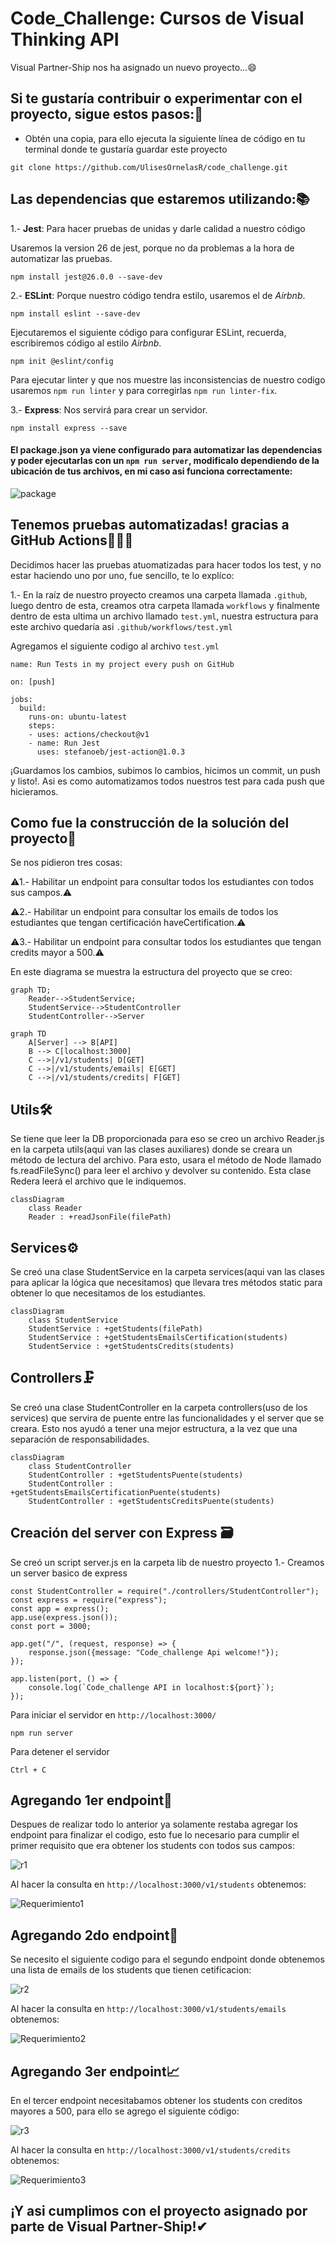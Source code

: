 # Code_Challenge: Cursos de Visual Thinking API

Visual Partner-Ship nos ha asignado un nuevo proyecto...😄

## Si te gustaría contribuir o experimentar con el proyecto, sigue estos pasos:👯‍

- Obtén una copia, para ello ejecuta la siguiente línea de código en tu terminal donde te gustaría guardar este proyecto

```
git clone https://github.com/UlisesOrnelasR/code_challenge.git
```

## Las dependencias que estaremos utilizando:📚

1.- **Jest**: Para hacer pruebas de unidas y darle calidad a nuestro código

Usaremos la version 26 de jest, porque no da problemas a la hora de automatizar las pruebas.
```
npm install jest@26.0.0 --save-dev
```

2.- **ESLint**: Porque nuestro código tendra estilo, usaremos el de *Airbnb*.

```
npm install eslint --save-dev
```

Ejecutaremos el siguiente código para configurar ESLint, recuerda, escribiremos código al estilo *Airbnb*.

```
npm init @eslint/config

```

Para ejecutar linter y que nos muestre las inconsistencias de nuestro codigo usaremos `npm run linter` y para corregirlas `npm run linter-fix`.

3.- **Express**: Nos servirá para crear un servidor.

```
npm install express --save
```

#### El package.json ya viene configurado para automatizar las dependencias y poder ejecutarlas con un `npm run server`, modificalo dependiendo de la ubicación de tus archivos, en mi caso asi funciona correctamente:

![package](https://user-images.githubusercontent.com/99143567/167772273-c5d4b207-4a85-4571-bbd4-3cafca8cb4d3.JPG)

## Tenemos pruebas automatizadas! gracias a GitHub Actions🤖✅🦾

Decidimos hacer las pruebas atuomatizadas para hacer todos los test, y no estar haciendo uno por uno, fue sencillo, te lo explíco:

1.- En la raíz de nuestro proyecto creamos una carpeta llamada `.github`, luego dentro de esta, creamos otra carpeta llamada `workflows` y finalmente dentro de esta ultima un archivo llamado `test.yml`, nuestra estructura para este archivo quedaría asi `.github/workflows/test.yml` 

Agregamos el siguiente codigo al archivo `test.yml`

```
name: Run Tests in my project every push on GitHub

on: [push]

jobs:
  build:
    runs-on: ubuntu-latest
    steps:
    - uses: actions/checkout@v1
    - name: Run Jest
      uses: stefanoeb/jest-action@1.0.3
```

¡Guardamos los cambios, subimos lo cambios, hicimos un commit, un push y listo!. Asi es como automatizamos todos nuestros test para cada push que hicieramos.


## Como fue la construcción de la solución del proyecto📝

Se nos pidieron tres cosas:

⚠1.- Habilitar un endpoint para consultar todos los estudiantes con todos sus campos.⚠

⚠2.- Habilitar un endpoint para consultar los emails de todos los estudiantes que tengan certificación haveCertification.⚠

⚠3.- Habilitar un endpoint para consultar todos los estudiantes que tengan credits mayor a 500.⚠

En este diagrama se muestra la estructura del proyecto que se creo:

```mermaid
graph TD;
    Reader-->StudentService;
    StudentService-->StudentController
    StudentController-->Server
```
```mermaid
graph TD
    A[Server] --> B[API]
    B --> C[localhost:3000]
    C -->|/v1/students| D[GET]
    C -->|/v1/students/emails| E[GET]
    C -->|/v1/students/credits| F[GET]
```
## Utils🛠

Se tiene que leer la DB proporcionada para eso se creo un archivo Reader.js en la carpeta utils(aqui van las clases auxiliares) donde se creara un método de lectura del archivo. Para esto, usara el método de Node llamado fs.readFileSync() para leer el archivo y devolver su contenido.
Esta clase Redera leerá el archivo que le indiquemos.

```mermaid
classDiagram
    class Reader
    Reader : +readJsonFile(filePath)
```

## Services⚙

Se creó una clase StudentService en la carpeta services(aqui van las clases para aplicar la lógica que necesitamos) que llevara tres métodos static para obtener lo que necesitamos de los estudiantes.

```mermaid
classDiagram
    class StudentService
    StudentService : +getStudents(filePath)
    StudentService : +getStudentsEmailsCertification(students)
    StudentService : +getStudentsCredits(students)
```

## Controllers🗜

Se creó una clase StudentController en la carpeta controllers(uso de los services) que servira de puente entre las funcionalidades y el server que se creara.
Esto nos ayudó a tener una mejor estructura, a la vez que una separación de responsabilidades.

```mermaid
classDiagram
    class StudentController
    StudentController : +getStudentsPuente(students)
    StudentController : +getStudentsEmailsCertificationPuente(students)
    StudentController : +getStudentsCreditsPuente(students)
```

## Creación del server con Express 🗃

Se creó un script server.js en la carpeta lib de nuestro proyecto
1.- Creamos un server basico de express 
```
const StudentController = require("./controllers/StudentController");
const express = require("express");
const app = express();
app.use(express.json());
const port = 3000;

app.get("/", (request, response) => {
    response.json({message: "Code_challenge Api welcome!"});
});

app.listen(port, () => {
    console.log(`Code_challenge API in localhost:${port}`);
});
```

Para iniciar el servidor en `http://localhost:3000/`

```
npm run server
```

Para detener el servidor 

```
Ctrl + C 
```

## Agregando 1er endpoint🧾

Despues de realizar todo lo anterior ya solamente restaba agregar los endpoint para finalizar el codigo, esto fue lo necesario para cumplir el primer requisito que era obtener los students con todos sus campos:

![r1](https://user-images.githubusercontent.com/99143567/167783714-d8cf6a89-8464-4706-818f-861cac8b8fb1.JPG)

Al hacer la consulta en `http://localhost:3000/v1/students` obtenemos:

![Requerimiento1](https://user-images.githubusercontent.com/99143567/167783867-e3fb56db-e2a7-4fac-bc46-8eb2deae9415.png)

## Agregando 2do endpoint📑

Se necesito el siguiente codigo para el segundo endpoint donde obtenemos una lista de emails de los students que tienen cetificacion:

![r2](https://user-images.githubusercontent.com/99143567/167784254-a2e58f62-1612-4593-ba14-eee788a54713.JPG)

Al hacer la consulta en `http://localhost:3000/v1/students/emails` obtenemos:

![Requerimiento2](https://user-images.githubusercontent.com/99143567/167784395-ab52bd33-ae2f-4fc2-a428-e761f3d06ff0.png)

## Agregando 3er endpoint📈

En el tercer endpoint necesitabamos obtener los students con creditos mayores a 500, para ello se agrego el siguiente código:

![r3](https://user-images.githubusercontent.com/99143567/167784665-2bdcbcb8-04e7-4442-9a63-1ee2098ad93b.JPG)

Al hacer la consulta en `http://localhost:3000/v1/students/credits` obtenemos:

![Requerimiento3](https://user-images.githubusercontent.com/99143567/167784763-660d17a0-2d1c-4c2c-86b5-4c5155b7e82c.png)

## ¡Y asi cumplimos con el proyecto asignado por parte de Visual Partner-Ship!✔




